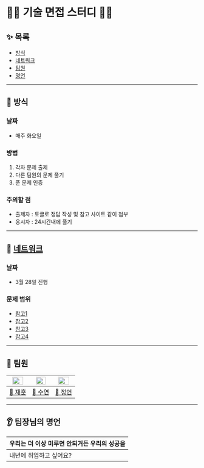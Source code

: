 # 👨‍💻 기술 면접 스터디 👩‍💻

## ✨ 목록
- [방식](#-방식)
- [네트워크](#-네트워크)
- [팀원](#-팀원)
- [명언](#-팀장님의-명언)
---
## 📌 방식
### 날짜
- 매주 화요일
### 방법
1. 각자 문제 출제
2. 다른 팀원의 문제 풀기
3. 푼 문제 인증
### 주의할 점
- 출제자 : 토글로 정답 작성 및 참고 사이트 같이 첨부
- 응시자 : 24시간내에 풀기
---
## 📌 [네트워크](https://github.com/nuheajiohc/tech-interview-study/Network)
### 날짜
- 3월 28일 진행
### 문제 범위
- [참고1](https://github.com/gyoogle/tech-interview-for-developer)
- [참고2](https://github.com/JaeYeopHan/Interview_Question_for_Beginner/tree/master/Network)
- [참고3](https://github.com/WooVictory/Ready-For-Tech-Interview)
- [참고4](https://github.com/devham76/tech-interview-study/blob/master/contents/network.md)

---
## 💬 팀원
|<center><img src = 'https://avatars.githubusercontent.com/u/113998025?v=4' width=80%></center>|<center><img src = 'https://avatars.githubusercontent.com/u/48740214?v=4' width=75%></center>|<center><img src = 'https://avatars.githubusercontent.com/u/66870933?v=4' width=80%></center>|
|:--:|:--:|:--:|
|[🍓 재훈](https://github.com/nuheajiohc) | [🥝 수연](https://github.com/soocy0718)| [🍑 정언](https://github.com/eonnypeach) |

---
## 👂 팀장님의 명언
|우리는 더 이상 미루면 안되거든 우리의 성공을|
|--|
|내년에 취업하고 싶어요?|
